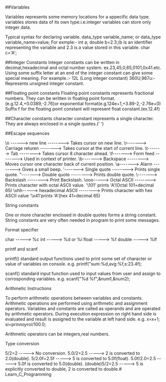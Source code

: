 ##Variables

Variables represents some memory locations for a sppecific data type.
variables stores data of its own type.i.e.integer variables can store only integer data.

Typical syntax for declaring variable.
data_type variable_name; or data_type variable_name=value;
For exmple:-
int a;
double b=2.3;(b is an identifier representing the variable and 2.3 is a value stored in this variable.
char c='A';

##Integer Constants
Integer constants can be written in decimal,hexadecimal and octal number system.
ex.23,45,0,65,0101,0x41.etc.
Using some suffix letter at an end of the integer constant can give some special meaning.
For example.:- 12L (Long integer constant)
360U,987u:-Represents unsigned integer constant.

##Floating point constants
Floating point constants represents fractional numbers.
They can be written in floating point format.(e.g.12.4,+0.0389,-2.76)or exponential format(e.g.124e+1,+3.89-2,-2.76e+0)
Suffix f for the floating point constant will represent float constant.(ex.12.4f)

##Character constants
character constant represents a single character.
They are always enclosed in a single quotes.(' ')

##Escape sequences

\n ------> new line             --------> Takes cursor on new line.
\r-------> Carriage returen     --------> Takes cursor at the start of current line.
\t-------> Tab                  --------> Takes cursor 8 character ahead.
\f-------> Form feed            --------> Used in context of printer.
\b-------> Backspace            --------> Moves cursor one character back of current position.
\a-------> Alarm                --------> Gives a small beep.
\'-------> Single quote         --------> Prints single quote.
\"-------> Double quote         --------> Prints double quote.
\\-------> Backslash            --------> Print Backslash.
\ooo-----> Octal ASCII          --------> Prints character with octal ASCII value.
                                          '\101' prints 'A'(Octal 101=decimal 65)
\xhh-----> hexadecimal ASCII    --------> Prints character with hex ASCII value 
                                          '\x41'prints 'A'(hex 41=decimal 65)

String constants		

One or more character enclosed in double quotes forms a string constant.
String constants are very often needed in program to print some messages.

Format specifier	

char  -----> %c
int   -----> %d or %i
float -----> %f
double -----> %lf							  
										  
printf and scanf			

printf()
standard output functions used to print some set of character or value of variables on console.
e.g. printf("sum:%d,avg:%f,s:23.4f);

scanf()
standard input function used to input values from user and assign to corrosponding variables.
e.g. scanf("%d %f",&num1,&num2);


Arithmetic Instructions		

To perform arithmetic operations between variables and constants.
Arithmetic operations are performed using arithmetic and assignment operators.
Variables and constants are called as operands and are operated by arithmetic operators.
During execution expression on right hand side is evaluated and result is assigned to the variable at left hand side.
e.g. x=x+1;
     si=prin*noy*roi/100.0;
	 
Arithmetic operators can be integers,real numbers.

Type conversion		

5/2=2            -----> No conversion.
5.0/2=2.5        -----> 2 is converted to 2.0(double). 
5/2.0f=2.5f	     -----> 5 is converted to 5.0f(float).
5.0f/2.0=2.5     -----> 5.0f is converted to 5.0(double).
(double)5/2=2.5  -----> 5 is explicitly converted to double,
                        2 is converted to double.# Learn_C_Programming
